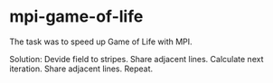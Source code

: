 # mpi-game-of-life

The task was to  speed up Game of Life with MPI.

Solution:
Devide field to stripes.
Share adjacent lines.
Calculate next iteration.
Share adjacent lines.
Repeat.